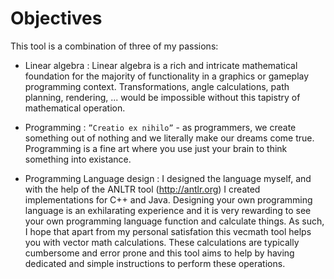 # Objectives

This tool is a combination of three of my passions:
- Linear algebra : Linear algebra is a rich and intricate mathematical foundation for the majority of
functionality in a graphics or gameplay programming context. Transformations, angle calculations,
path planning, rendering, ... would be impossible without this tapistry of mathematical operation.

- Programming : ```”Creatio ex nihilo”``` - as programmers, we create something out of nothing and we
literally make our dreams come true. Programming is a fine art where you use just your brain to
think something into existance.

- Programming Language design : I designed the language myself, and with the help of the ANLTR
tool (http://antlr.org) I created implementations for C++ and Java. Designing your own programming language is an exhilarating experience and it is very rewarding to see your own programming language function and calculate things.
As such, I hope that apart from my personal satisfation this vecmath tool helps you with vector
math calculations. These calculations are typically cumbersome and error prone and this tool aims to
help by having dedicated and simple instructions to perform these operations.